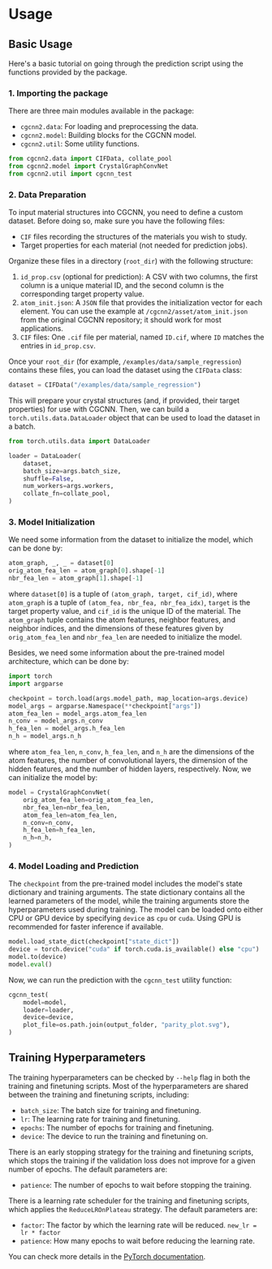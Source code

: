 # Usage

## Basic Usage

Here's a basic tutorial on going through the prediction script using the functions provided by the package. 

### 1. Importing the package

There are three main modules available in the package:

- `cgcnn2.data`: For loading and preprocessing the data.
- `cgcnn2.model`: Building blocks for the CGCNN model.
- `cgcnn2.util`: Some utility functions.

```python
from cgcnn2.data import CIFData, collate_pool
from cgcnn2.model import CrystalGraphConvNet
from cgcnn2.util import cgcnn_test
```

### 2. Data Preparation

To input material structures into CGCNN, you need to define a custom dataset. Before doing so, make sure you have the following files:

- `CIF` files recording the structures of the materials you wish to study.
- Target properties for each material (not needed for prediction jobs).

Organize these files in a directory (`root_dir`) with the following structure:

1. `id_prop.csv` (optional for prediction):
    A CSV with two columns, the first column is a unique material ID, and the second column is the corresponding target property value.
2. `atom_init.json`:
    A `JSON` file that provides the initialization vector for each element. You can use the example at `/cgcnn2/asset/atom_init.json` from the original CGCNN repository; it should work for most applications.
3. `CIF` files:
    One `.cif` file per material, named `ID.cif`, where `ID` matches the entries in `id_prop.csv`.

Once your `root_dir` (for example, `/examples/data/sample_regression`) contains these files, you can load the dataset using the `CIFData` class:

```python
dataset = CIFData("/examples/data/sample_regression")
```

This will prepare your crystal structures (and, if provided, their target properties) for use with CGCNN. Then, we can build a `torch.utils.data.DataLoader` object that can be used to load the dataset in a batch.

```python
from torch.utils.data import DataLoader

loader = DataLoader(
    dataset,
    batch_size=args.batch_size,
    shuffle=False,
    num_workers=args.workers,
    collate_fn=collate_pool,
)
```

### 3. Model Initialization

We need some information from the dataset to initialize the model, which can be done by:

```python
atom_graph, _, _ = dataset[0]
orig_atom_fea_len = atom_graph[0].shape[-1]
nbr_fea_len = atom_graph[1].shape[-1]
```

where `dataset[0]` is a tuple of `(atom_graph, target, cif_id)`, where `atom_graph` is a tuple of `(atom_fea, nbr_fea, nbr_fea_idx)`, `target` is the target property value, and `cif_id` is the unique ID of the material. The `atom_graph` tuple contains the atom features, neighbor features, and neighbor indices, and the dimensions of these features given by `orig_atom_fea_len` and `nbr_fea_len` are needed to initialize the model. 

Besides, we need some information about the pre-trained model architecture, which can be done by:

```python
import torch
import argparse

checkpoint = torch.load(args.model_path, map_location=args.device)
model_args = argparse.Namespace(**checkpoint["args"])
atom_fea_len = model_args.atom_fea_len
n_conv = model_args.n_conv
h_fea_len = model_args.h_fea_len
n_h = model_args.n_h
```

where `atom_fea_len`, `n_conv`, `h_fea_len`, and `n_h` are the dimensions of the atom features, the number of convolutional layers, the dimension of the hidden features, and the number of hidden layers, respectively. Now, we can initialize the model by:

```python
model = CrystalGraphConvNet(
    orig_atom_fea_len=orig_atom_fea_len,
    nbr_fea_len=nbr_fea_len,
    atom_fea_len=atom_fea_len,
    n_conv=n_conv,
    h_fea_len=h_fea_len,
    n_h=n_h,
)
```

### 4. Model Loading and Prediction

The `checkpoint` from the pre-trained model includes the model's state dictionary and training arguments. The state dictionary contains all the learned parameters of the model, while the training arguments store the hyperparameters used during training. The model can be loaded onto either CPU or GPU device by specifying `device` as `cpu` or `cuda`. Using GPU is recommended for faster inference if available.

```python
model.load_state_dict(checkpoint["state_dict"])
device = torch.device("cuda" if torch.cuda.is_available() else "cpu")
model.to(device)
model.eval()
```

Now, we can run the prediction with the `cgcnn_test` utility function:

```python
cgcnn_test(
    model=model,
    loader=loader,
    device=device,
    plot_file=os.path.join(output_folder, "parity_plot.svg"),
)
```

## Training Hyperparameters

The training hyperparameters can be checked by `--help` flag in both the training and finetuning scripts.
Most of the hyperparameters are shared between the training and finetuning scripts, including:

- `batch_size`: The batch size for training and finetuning.
- `lr`: The learning rate for training and finetuning.
- `epochs`: The number of epochs for training and finetuning.
- `device`: The device to run the training and finetuning on.

There is an early stopping strategy for the training and finetuning scripts, which stops the training if the validation loss does not improve for a given number of epochs. The default parameters are:

- `patience`: The number of epochs to wait before stopping the training.

There is a learning rate scheduler for the training and finetuning scripts, which applies the `ReduceLROnPlateau` strategy. The default parameters are:

- `factor`: The factor by which the learning rate will be reduced. `new_lr = lr * factor`
- `patience`: How many epochs to wait before reducing the learning rate.

You can check more details in the [PyTorch documentation](https://pytorch.org/docs/stable/generated/torch.optim.lr_scheduler.ReduceLROnPlateau.html).


